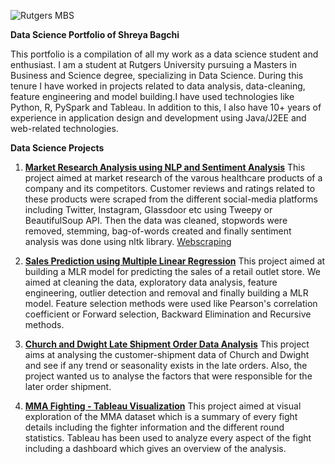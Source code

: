 ![Rutgers MBS](https://mbs.rutgers.edu/sites/mbslive/files/images/slides/MBS%20finally.jpg)

**Data Science Portfolio of Shreya Bagchi**

This portfolio is a compilation of all my work as a data science student and enthusiast. I am a student at Rutgers University pursuing a Masters in Business and Science degree, specializing in Data Science. During this tenure I have worked in projects related to data analysis, data-cleaning, feature engineering and model building.I have used technologies like Python, R, PySpark and Tableau.
In addition to this, I also have 10+ years of experience in application design and development using Java/J2EE and web-related technologies.

**Data Science Projects**

1. [**Market Research Analysis using NLP and Sentiment Analysis**](https://github.com/shreyabagchi/NLP-and-Sentiment-Analysis)
   This project aimed at market research of the varous healthcare products of a company and its competitors. Customer reviews and ratings related to these products were scraped from the different social-media platforms including Twitter, Instagram, Glassdoor etc using Tweepy or BeautifulSoup API. Then the data was cleaned, stopwords were removed, stemming, bag-of-words  created and finally sentiment analysis was done using nltk library.
[Webscraping](https://github.com/shreyabagchi/Webscraping)


2. [**Sales Prediction using Multiple Linear Regression**](https://github.com/shreyabagchi/Outlet-Sales-Prediction--MLR)
    This project aimed at building a MLR model for predicting the sales of a retail outlet store. We aimed at cleaning the data, exploratory data analysis, feature engineering, outlier detection and removal and finally building a MLR model. Feature selection methods were used like Pearson's correlation coefficient or Forward selection, Backward Elimination and Recursive methods.


3. [**Church and Dwight Late Shipment Order Data Analysis**](https://github.com/shreyabagchi/Late-Shipment-Order-Analysis)
    This project aims at analysing the customer-shipment data of Church and Dwight and see if any trend or seasonality exists in the late orders. Also, the project wanted us to analyse the factors that were responsible for the later order shipment.


4. [**MMA Fighting - Tableau  Visualization**](https://github.com/shreyabagchi/Tableau-Visualization)
   This project aimed at visual exploration of the MMA dataset which is a summary of every fight details including the fighter information and the different round statistics. Tableau has been used to analyze every aspect of the fight including a dashboard which gives an overview of the analysis.




